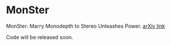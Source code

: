 # MonSter
MonSter: Marry Monodepth to Stereo Unleashes Power.
[arXiv link](https://arxiv.org/abs/2501.08643)

Code will be released soon.
